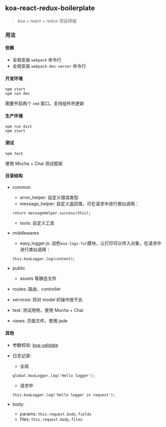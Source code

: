 <!--
@Author: SplendourHui
@Date:   2016-04-29 09:54
@Last modified by:   SplendourHui
@Last modified time: 2016-05-10 15:36
-->



## koa-react-redux-boilerplate

> koa + react + redux 项目样板


### 用法

#### 依赖
- 全局安装 `webpack` 命令行
- 全局安装 `webpack-dev-server` 命令行

#### 开发环境
```
npm start
npm run dev
```
需要开启两个 `cmd` 窗口，支持组件热更新

#### 生产环境
```
npm run dist
npm start
```


#### 测试
```
npm test
```
使用 Mocha + Chai 测试框架


#### 目录结构
- common
  - error_helper: 自定义错误类型
  - message_helper: 自定义返回值，可在请求中进行类似调用：
  ```
  return messageHelper.success(this);
  ```
  - tools: 自定义工具

- middlewares
  - easy_logger.js: 润色`koa-logs-ful`模块，让打印可以传入对象，在请求中进行类似调用：
  ```
  this.koaLogger.log(content);
  ```

- public
  - assets 等静态文件

- routes: 路由、controller

- services: 将对 model 的操作放于此

- test: 测试用例，使用 Mocha + Chai

- views: 页面文件，使用 jade


#### 其他
- 参数校验: [koa-validate](https://github.com/RocksonZeta/koa-validate)

- 日志记录:
  - 全局
  ```
  global.koaLogger.log('Hello logger');
  ```
  - 请求中
  ```
  this.koaLogger.log('Hello logger in request');
  ```

- body:
  - params: `this.request.body.fields`
  - files: `this.request.body.files`

